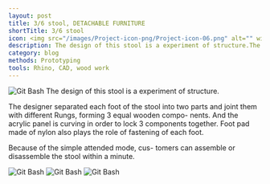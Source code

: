 ```yaml
---
layout: post
title: 3/6 stool, DETACHABLE FURNITURE
shortTitle: 3/6 stool
icon: <img src="/images/Project-icon-png/Project-icon-06.png" alt="" width="100"/>
description: The design of this stool is a experiment of structure.The designer separated each foot of the stool into two parts and joint them with different Rungs, forming 3 equal wooden compo- nents. And the acrylic panel is curving in order to lock 3 components together. Foot pad made of nylon also plays the role of fastening of each foot.
category: blog
methods: Prototyping
tools: Rhino, CAD, wood work 
---
```

![Git Bash](/WoodenStool-img/WoodenStool-img-01.jpg)
The design of this stool is a experiment of structure.

The designer separated each foot of the stool into two parts and joint them with different Rungs, forming 3 equal wooden compo- nents. And the acrylic panel is curving in order to lock 3 components together. Foot pad made of nylon also plays the role of fastening of each foot.

Because of the simple attended mode, cus- tomers can assemble or disassemble the stool within a minute.


![Git Bash](/WoodenStool-img/WoodenStool-img-02.jpg)
![Git Bash](/WoodenStool-img/WoodenStool-img-03.jpg)
![Git Bash](/WoodenStool-img/WoodenStool-img-04.jpg)
